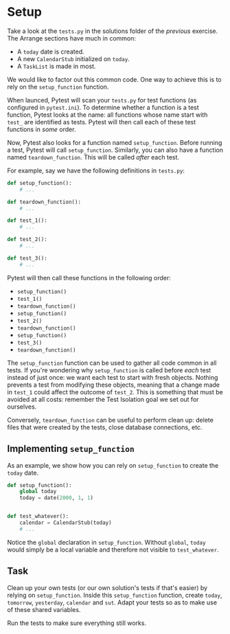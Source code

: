 # Setup

Take a look at the `tests.py` in the solutions folder of the *previous* exercise.
The Arrange sections have much in common:

* A `today` date is created.
* A new `CalendarStub` initialized on `today`.
* A `TaskList` is made in most.

We would like to factor out this common code.
One way to achieve this is to rely on the `setup_function` function.

When launced, Pytest will scan your `tests.py` for test functions (as configured in `pytest.ini`).
To determine whether a function is a test function, Pytest looks at the name: all functions whose name start with `test_` are identified as tests.
Pytest will then call each of these test functions in *some* order.

Now, Pytest also looks for a function named `setup_function`.
Before running a test, Pytest will call `setup_function`.
Similarly, you can also have a function named `teardown_function`.
This will be called *after* each test.

For example, say we have the following definitions in `tests.py`:

```python
def setup_function():
    # ...

def teardown_function():
    # ...

def test_1():
    # ...

def test_2():
    # ...

def test_3():
    # ...
```

Pytest will then call these functions in the following order:

* ``setup_function()``
* `test_1()`
* `teardown_function()`
* ``setup_function()``
* `test_2()`
* `teardown_function()`
* ``setup_function()``
* `test_3()`
* `teardown_function()`

The `setup_function` function can be used to gather all code common in all tests.
If you're wondering why `setup_function` is called before *each* test instead of just once: we want each test to start with fresh objects.
Nothing prevents a test from modifying these objects, meaning that a change made in `test_1` could affect the outcome of `test_2`.
This is something that must be avoided at all costs: remember the Test Isolation goal we set out for ourselves.

Conversely, `teardown_function` can be useful to perform clean up: delete files that were created by the tests, close database connections, etc.

## Implementing `setup_function`

As an example, we show how you can rely on `setup_function` to create the `today` date.

```python
def setup_function():
    global today
    today = date(2000, 1, 1)


def test_whatever():
    calendar = CalendarStub(today)
    # ...
```

Notice the `global` declaration in `setup_function`.
Without `global`, `today` would simply be a local variable and therefore not visible to `test_whatever`.

## Task

Clean up your own tests (or our own solution's tests if that's easier) by relying on `setup_function`.
Inside this `setup_function` function, create `today`, `tomorrow`, `yesterday`, `calendar` and `sut`.
Adapt your tests so as to make use of these shared variables.

Run the tests to make sure everything still works.
